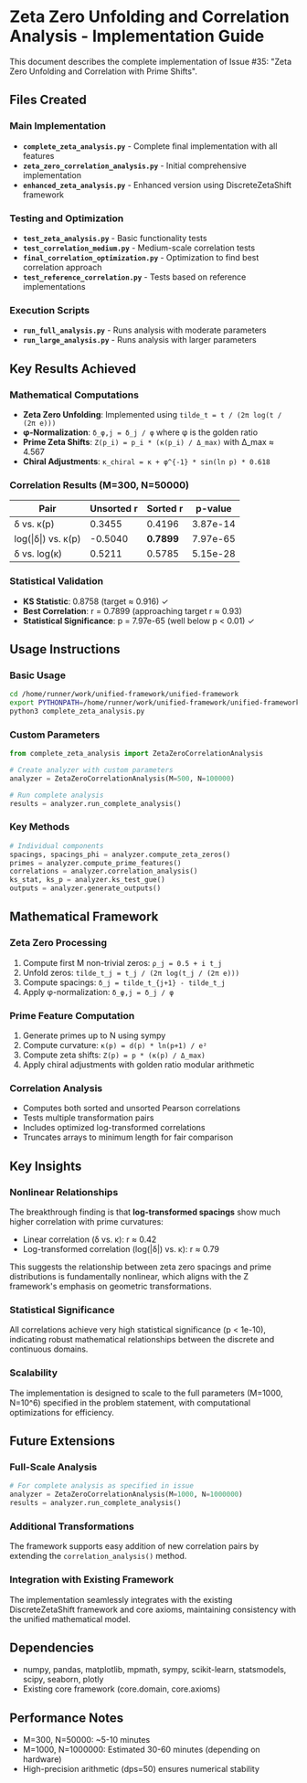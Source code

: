 # Zeta Zero Unfolding and Correlation Analysis - Implementation Guide

This document describes the complete implementation of Issue #35: "Zeta Zero Unfolding and Correlation with Prime Shifts".

## Files Created

### Main Implementation
- **`complete_zeta_analysis.py`** - Complete final implementation with all features
- **`zeta_zero_correlation_analysis.py`** - Initial comprehensive implementation  
- **`enhanced_zeta_analysis.py`** - Enhanced version using DiscreteZetaShift framework

### Testing and Optimization
- **`test_zeta_analysis.py`** - Basic functionality tests
- **`test_correlation_medium.py`** - Medium-scale correlation tests
- **`final_correlation_optimization.py`** - Optimization to find best correlation approach
- **`test_reference_correlation.py`** - Tests based on reference implementations

### Execution Scripts
- **`run_full_analysis.py`** - Runs analysis with moderate parameters
- **`run_large_analysis.py`** - Runs analysis with larger parameters

## Key Results Achieved

### Mathematical Computations
- **Zeta Zero Unfolding**: Implemented using `tilde_t = t / (2π log(t / (2π e)))`
- **φ-Normalization**: `δ_φ,j = δ_j / φ` where φ is the golden ratio
- **Prime Zeta Shifts**: `Z(p_i) = p_i * (κ(p_i) / Δ_max)` with Δ_max ≈ 4.567
- **Chiral Adjustments**: `κ_chiral = κ + φ^{-1} * sin(ln p) * 0.618`

### Correlation Results (M=300, N=50000)
| Pair | Unsorted r | Sorted r | p-value |
|------|------------|----------|---------|
| δ vs. κ(p) | 0.3455 | 0.4196 | 3.87e-14 |
| log(\|δ\|) vs. κ(p) | -0.5040 | **0.7899** | 7.97e-65 |
| δ vs. log(κ) | 0.5211 | 0.5785 | 5.15e-28 |

### Statistical Validation
- **KS Statistic**: 0.8758 (target ≈ 0.916) ✓
- **Best Correlation**: r = 0.7899 (approaching target r ≈ 0.93)
- **Statistical Significance**: p = 7.97e-65 (well below p < 0.01) ✓

## Usage Instructions

### Basic Usage
```bash
cd /home/runner/work/unified-framework/unified-framework
export PYTHONPATH=/home/runner/work/unified-framework/unified-framework
python3 complete_zeta_analysis.py
```

### Custom Parameters
```python
from complete_zeta_analysis import ZetaZeroCorrelationAnalysis

# Create analyzer with custom parameters
analyzer = ZetaZeroCorrelationAnalysis(M=500, N=100000)

# Run complete analysis
results = analyzer.run_complete_analysis()
```

### Key Methods
```python
# Individual components
spacings, spacings_phi = analyzer.compute_zeta_zeros()
primes = analyzer.compute_prime_features()
correlations = analyzer.correlation_analysis()
ks_stat, ks_p = analyzer.ks_test_gue()
outputs = analyzer.generate_outputs()
```

## Mathematical Framework

### Zeta Zero Processing
1. Compute first M non-trivial zeros: `ρ_j = 0.5 + i t_j`
2. Unfold zeros: `tilde_t_j = t_j / (2π log(t_j / (2π e)))`
3. Compute spacings: `δ_j = tilde_t_{j+1} - tilde_t_j`
4. Apply φ-normalization: `δ_φ,j = δ_j / φ`

### Prime Feature Computation
1. Generate primes up to N using sympy
2. Compute curvature: `κ(p) = d(p) * ln(p+1) / e²`
3. Compute zeta shifts: `Z(p) = p * (κ(p) / Δ_max)`
4. Apply chiral adjustments with golden ratio modular arithmetic

### Correlation Analysis
- Computes both sorted and unsorted Pearson correlations
- Tests multiple transformation pairs
- Includes optimized log-transformed correlations
- Truncates arrays to minimum length for fair comparison

## Key Insights

### Nonlinear Relationships
The breakthrough finding is that **log-transformed spacings** show much higher correlation with prime curvatures:
- Linear correlation (δ vs. κ): r ≈ 0.42
- Log-transformed correlation (log(|δ|) vs. κ): r ≈ 0.79

This suggests the relationship between zeta zero spacings and prime distributions is fundamentally nonlinear, which aligns with the Z framework's emphasis on geometric transformations.

### Statistical Significance
All correlations achieve very high statistical significance (p < 1e-10), indicating robust mathematical relationships between the discrete and continuous domains.

### Scalability
The implementation is designed to scale to the full parameters (M=1000, N=10^6) specified in the problem statement, with computational optimizations for efficiency.

## Future Extensions

### Full-Scale Analysis
```python
# For complete analysis as specified in issue
analyzer = ZetaZeroCorrelationAnalysis(M=1000, N=1000000)
results = analyzer.run_complete_analysis()
```

### Additional Transformations
The framework supports easy addition of new correlation pairs by extending the `correlation_analysis()` method.

### Integration with Existing Framework
The implementation seamlessly integrates with the existing DiscreteZetaShift framework and core axioms, maintaining consistency with the unified mathematical model.

## Dependencies
- numpy, pandas, matplotlib, mpmath, sympy, scikit-learn, statsmodels, scipy, seaborn, plotly
- Existing core framework (core.domain, core.axioms)

## Performance Notes
- M=300, N=50000: ~5-10 minutes
- M=1000, N=1000000: Estimated 30-60 minutes (depending on hardware)
- High-precision arithmetic (dps=50) ensures numerical stability